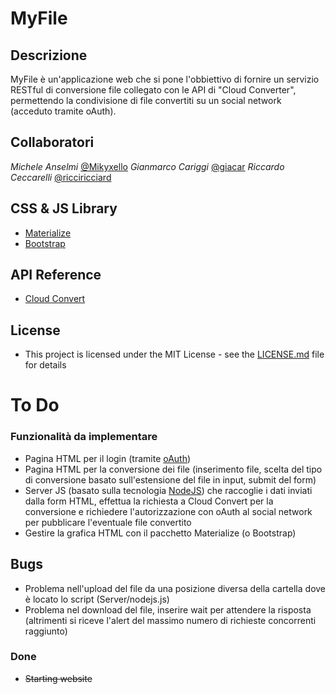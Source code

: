 # MyFile
## Descrizione
MyFile è un'applicazione web che si pone l'obbiettivo di fornire un servizio RESTful di conversione file collegato con le API di "Cloud Converter", permettendo la condivisione di file convertiti su un social network (acceduto tramite oAuth).

## Collaboratori
*Michele Anselmi* [@Mikyxello](https://github.com/Mikyxello)
*Gianmarco Cariggi* [@giacar](https://github.com/giacar)
*Riccardo Ceccarelli* [@ricciricciard](https://github.com/ricciricciard)

## CSS & JS Library
* [Materialize](http://materializecss.com/)
* [Bootstrap](https://getbootstrap.com/)

## API Reference
* [Cloud Convert](https://cloudconvert.com/)

## License
* This project is licensed under the MIT License - see the [LICENSE.md](LICENSE.md) file for details

# To Do
### Funzionalità da implementare
* Pagina HTML per il login (tramite [oAuth](http://www.passportjs.org/))
* Pagina HTML per la conversione dei file (inserimento file, scelta del tipo di conversione basato sull'estensione del file in input, submit del form)
* Server JS (basato sulla tecnologia [NodeJS](https://nodejs.org/en/)) che raccoglie i dati inviati dalla form HTML, effettua la richiesta a Cloud Convert per la conversione e richiedere l'autorizzazione con oAuth al social network per pubblicare l'eventuale file convertito
* Gestire la grafica HTML con il pacchetto Materialize (o Bootstrap)

## Bugs
* Problema nell'upload del file da una posizione diversa della cartella dove è locato lo script (Server/nodejs.js)
* Problema nel download del file, inserire wait per attendere la risposta (altrimenti si riceve l'alert del massimo numero di richieste concorrenti raggiunto)

### Done
* <del>Starting website</del>